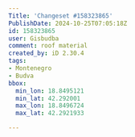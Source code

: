 ```yaml
---
Title: 'Changeset #158323865'
PublishDate: 2024-10-25T07:05:18Z
id: 158323865
user: Gisbudba
comment: roof material
created_by: iD 2.30.4
tags:
- Montenegro
- Budva
bbox:
  min_lon: 18.8495121
  min_lat: 42.292001
  max_lon: 18.8496724
  max_lat: 42.2921933

---
```

